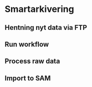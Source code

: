 # Smartarkivering

## Hentning nyt data via FTP

## Run workflow

## Process raw data

## Import to SAM